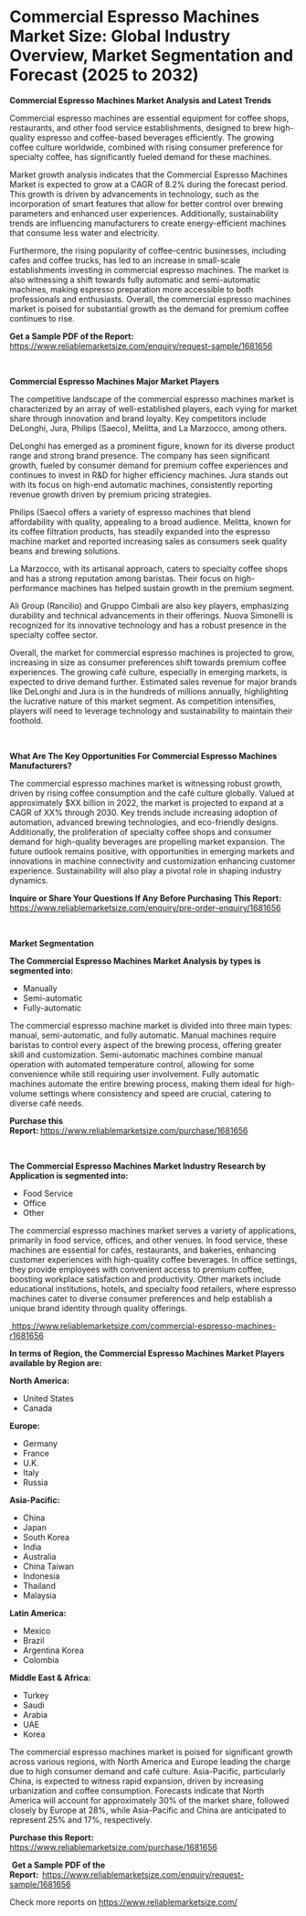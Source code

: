 <p><h1>Commercial Espresso Machines Market Size: Global Industry Overview, Market Segmentation and Forecast (2025 to 2032)</h1></p><p><strong>Commercial Espresso Machines Market Analysis and Latest Trends</strong></p>
<p><p>Commercial espresso machines are essential equipment for coffee shops, restaurants, and other food service establishments, designed to brew high-quality espresso and coffee-based beverages efficiently. The growing coffee culture worldwide, combined with rising consumer preference for specialty coffee, has significantly fueled demand for these machines. </p><p>Market growth analysis indicates that the Commercial Espresso Machines Market is expected to grow at a CAGR of 8.2% during the forecast period. This growth is driven by advancements in technology, such as the incorporation of smart features that allow for better control over brewing parameters and enhanced user experiences. Additionally, sustainability trends are influencing manufacturers to create energy-efficient machines that consume less water and electricity. </p><p>Furthermore, the rising popularity of coffee-centric businesses, including cafes and coffee trucks, has led to an increase in small-scale establishments investing in commercial espresso machines. The market is also witnessing a shift towards fully automatic and semi-automatic machines, making espresso preparation more accessible to both professionals and enthusiasts. Overall, the commercial espresso machines market is poised for substantial growth as the demand for premium coffee continues to rise.</p></p>
<p><strong>Get a Sample PDF of the Report:&nbsp;</strong> <a href="https://www.reliablemarketsize.com/enquiry/request-sample/1681656?utm_campaign=2180&utm_medium=2&utm_source=Github&utm_content=ia&utm_term=06022025&utm_id=commercial-espresso-machines">https://www.reliablemarketsize.com/enquiry/request-sample/1681656</a></p>
<p>&nbsp;</p>
<p><strong>Commercial Espresso Machines Major Market Players</strong></p>
<p><p>The competitive landscape of the commercial espresso machines market is characterized by an array of well-established players, each vying for market share through innovation and brand loyalty. Key competitors include DeLonghi, Jura, Philips (Saeco), Melitta, and La Marzocco, among others. </p><p>DeLonghi has emerged as a prominent figure, known for its diverse product range and strong brand presence. The company has seen significant growth, fueled by consumer demand for premium coffee experiences and continues to invest in R&D for higher efficiency machines. Jura stands out with its focus on high-end automatic machines, consistently reporting revenue growth driven by premium pricing strategies.</p><p>Philips (Saeco) offers a variety of espresso machines that blend affordability with quality, appealing to a broad audience. Melitta, known for its coffee filtration products, has steadily expanded into the espresso machine market and reported increasing sales as consumers seek quality beans and brewing solutions.</p><p>La Marzocco, with its artisanal approach, caters to specialty coffee shops and has a strong reputation among baristas. Their focus on high-performance machines has helped sustain growth in the premium segment.</p><p>Ali Group (Rancilio) and Gruppo Cimbali are also key players, emphasizing durability and technical advancements in their offerings. Nuova Simonelli is recognized for its innovative technology and has a robust presence in the specialty coffee sector.</p><p>Overall, the market for commercial espresso machines is projected to grow, increasing in size as consumer preferences shift towards premium coffee experiences. The growing café culture, especially in emerging markets, is expected to drive demand further. Estimated sales revenue for major brands like DeLonghi and Jura is in the hundreds of millions annually, highlighting the lucrative nature of this market segment. As competition intensifies, players will need to leverage technology and sustainability to maintain their foothold.</p></p>
<p>&nbsp;</p>
<p><strong>What Are The Key Opportunities For Commercial Espresso Machines Manufacturers?</strong></p>
<p><p>The commercial espresso machines market is witnessing robust growth, driven by rising coffee consumption and the café culture globally. Valued at approximately $XX billion in 2022, the market is projected to expand at a CAGR of XX% through 2030. Key trends include increasing adoption of automation, advanced brewing technologies, and eco-friendly designs. Additionally, the proliferation of specialty coffee shops and consumer demand for high-quality beverages are propelling market expansion. The future outlook remains positive, with opportunities in emerging markets and innovations in machine connectivity and customization enhancing customer experience. Sustainability will also play a pivotal role in shaping industry dynamics.</p></p>
<p><strong>Inquire or Share Your Questions If Any Before Purchasing This Report:</strong> <a href="https://www.reliablemarketsize.com/enquiry/pre-order-enquiry/1681656?utm_campaign=2180&utm_medium=2&utm_source=Github&utm_content=ia&utm_term=06022025&utm_id=commercial-espresso-machines">https://www.reliablemarketsize.com/enquiry/pre-order-enquiry/1681656</a></p>
<p>&nbsp;</p>
<p><strong>Market Segmentation</strong></p>
<p><strong>The Commercial Espresso Machines Market Analysis by types is segmented into:</strong></p>
<p><ul><li>Manually</li><li>Semi-automatic</li><li>Fully-automatic</li></ul></p>
<p><p>The commercial espresso machine market is divided into three main types: manual, semi-automatic, and fully automatic. Manual machines require baristas to control every aspect of the brewing process, offering greater skill and customization. Semi-automatic machines combine manual operation with automated temperature control, allowing for some convenience while still requiring user involvement. Fully automatic machines automate the entire brewing process, making them ideal for high-volume settings where consistency and speed are crucial, catering to diverse café needs.</p></p>
<p><strong>Purchase this Report:&nbsp;</strong><a href="https://www.reliablemarketsize.com/purchase/1681656?utm_campaign=2180&utm_medium=2&utm_source=Github&utm_content=ia&utm_term=06022025&utm_id=commercial-espresso-machines">https://www.reliablemarketsize.com/purchase/1681656</a></p>
<p>&nbsp;</p>
<p><strong>The Commercial Espresso Machines Market Industry Research by Application is segmented into:</strong></p>
<p><ul><li>Food Service</li><li>Office</li><li>Other</li></ul></p>
<p><p>The commercial espresso machines market serves a variety of applications, primarily in food service, offices, and other venues. In food service, these machines are essential for cafés, restaurants, and bakeries, enhancing customer experiences with high-quality coffee beverages. In office settings, they provide employees with convenient access to premium coffee, boosting workplace satisfaction and productivity. Other markets include educational institutions, hotels, and specialty food retailers, where espresso machines cater to diverse consumer preferences and help establish a unique brand identity through quality offerings.</p></p>
<p><a href="https://www.reliablemarketsize.com/commercial-espresso-machines-r1681656?utm_campaign=2180&utm_medium=2&utm_source=Github&utm_content=ia&utm_term=06022025&utm_id=commercial-espresso-machines">&nbsp;https://www.reliablemarketsize.com/commercial-espresso-machines-r1681656</a></p>
<p><strong>In terms of Region, the Commercial Espresso Machines Market Players available by Region are:</strong></p>
<p>
    <p> <strong> North America: </strong>
        <ul>
            <li>United States</li>
            <li>Canada</li>
        </ul>
        </p> 
    <p> <strong> Europe: </strong>
        <ul>
            <li>Germany</li>
            <li>France</li>
            <li>U.K.</li>
            <li>Italy</li>
            <li>Russia</li>
        </ul>
        </p> 
    <p> <strong> Asia-Pacific: </strong>
        <ul>
            <li>China</li>
            <li>Japan</li>
            <li>South Korea</li>
            <li>India</li>
            <li>Australia</li>
            <li>China Taiwan</li>
            <li>Indonesia</li>
            <li>Thailand</li>
            <li>Malaysia</li>
        </ul>
        </p> 
    <p> <strong> Latin America: </strong>
        <ul>
            <li>Mexico</li>
            <li>Brazil</li>
            <li>Argentina Korea</li>
            <li>Colombia</li>
        </ul>
        </p> 
    <p> <strong> Middle East & Africa: </strong>
        <ul>
            <li>Turkey</li>
            <li>Saudi</li>
            <li>Arabia</li>
            <li>UAE</li>
            <li>Korea</li>
        </ul>
    </p>
    </p>
<p><p>The commercial espresso machines market is poised for significant growth across various regions, with North America and Europe leading the charge due to high consumer demand and café culture. Asia-Pacific, particularly China, is expected to witness rapid expansion, driven by increasing urbanization and coffee consumption. Forecasts indicate that North America will account for approximately 30% of the market share, followed closely by Europe at 28%, while Asia-Pacific and China are anticipated to represent 25% and 17%, respectively.</p></p>
<p><strong>Purchase this Report: </strong><a href="https://www.reliablemarketsize.com/purchase/1681656?utm_campaign=2180&utm_medium=2&utm_source=Github&utm_content=ia&utm_term=06022025&utm_id=commercial-espresso-machines">https://www.reliablemarketsize.com/purchase/1681656</a></p>
<p>&nbsp;<strong>Get a Sample PDF of the Report:&nbsp;&nbsp;</strong><a href="https://www.reliablemarketsize.com/enquiry/request-sample/1681656?utm_campaign=2180&utm_medium=2&utm_source=Github&utm_content=ia&utm_term=06022025&utm_id=commercial-espresso-machines">https://www.reliablemarketsize.com/enquiry/request-sample/1681656</a></p>
<p><strong></strong></p>
<p>Check more reports on <a href="https://www.reliablemarketsize.com/?utm_campaign=2180&utm_medium=2&utm_source=Github&utm_content=ia&utm_term=06022025&utm_id=commercial-espresso-machines">https://www.reliablemarketsize.com/</a></p>
